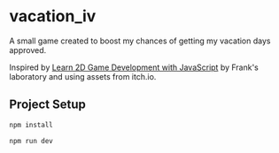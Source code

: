 # vacation_iv
A small game created to boost my chances of getting my vacation days approved.

Inspired by [Learn 2D Game Development with JavaScript](https://www.youtube.com/watch?v=EvC3ge_puQk) by Frank's laboratory and using assets from itch.io.

## Project Setup

```sh
npm install
```

```sh
npm run dev
```
